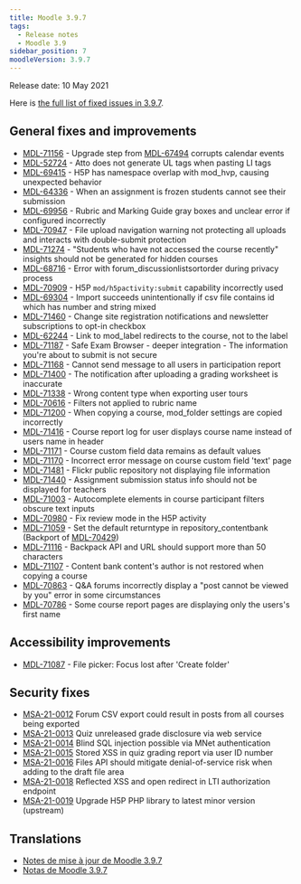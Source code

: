 ```yaml
---
title: Moodle 3.9.7
tags:
  - Release notes
  - Moodle 3.9
sidebar_position: 7
moodleVersion: 3.9.7
---
```

Release date: 10 May 2021

Here is [the full list of fixed issues in 3.9.7](https://tracker.moodle.org/secure/IssueNavigator!executeAdvanced.jspa?jqlQuery=project+%3D+mdl+AND+resolution+%3D+fixed+AND+fixVersion+in+%28%223.9.7%22%29+ORDER+BY+priority+DESC&runQuery=true&clear=true).

## General fixes and improvements

- [MDL-71156](https://tracker.moodle.org/browse/MDL-71156) - Upgrade step from [MDL-67494](https://tracker.moodle.org/browse/MDL-67494) corrupts calendar events
- [MDL-52724](https://tracker.moodle.org/browse/MDL-52724) - Atto does not generate UL tags when pasting LI tags
- [MDL-69415](https://tracker.moodle.org/browse/MDL-69415) - H5P has namespace overlap with mod_hvp, causing unexpected behavior
- [MDL-64336](https://tracker.moodle.org/browse/MDL-64336) - When an assignment is frozen students cannot see their submission
- [MDL-69956](https://tracker.moodle.org/browse/MDL-69956) - Rubric and Marking Guide gray boxes and unclear error if configured incorrectly
- [MDL-70947](https://tracker.moodle.org/browse/MDL-70947) - File upload navigation warning not protecting all uploads and interacts with double-submit protection
- [MDL-71274](https://tracker.moodle.org/browse/MDL-71274) - "Students who have not accessed the course recently" insights should not be generated for hidden courses
- [MDL-68716](https://tracker.moodle.org/browse/MDL-68716) - Error with forum_discussionlistsortorder during privacy process
- [MDL-70909](https://tracker.moodle.org/browse/MDL-70909) - H5P `mod/h5pactivity:submit` capability incorrectly used
- [MDL-69304](https://tracker.moodle.org/browse/MDL-69304) - Import succeeds unintentionally if csv file contains id which has number and string mixed
- [MDL-71460](https://tracker.moodle.org/browse/MDL-71460) - Change site registration notifications and newsletter subscriptions to opt-in checkbox
- [MDL-62244](https://tracker.moodle.org/browse/MDL-62244) - Link to mod_label redirects to the course, not to the label
- [MDL-71187](https://tracker.moodle.org/browse/MDL-71187) - Safe Exam Browser - deeper integration - The information you're about to submit is not secure
- [MDL-71168](https://tracker.moodle.org/browse/MDL-71168) - Cannot send message to all users in participation report
- [MDL-71400](https://tracker.moodle.org/browse/MDL-71400) - The notification after uploading a grading worksheet is inaccurate
- [MDL-71338](https://tracker.moodle.org/browse/MDL-71338) - Wrong content type when exporting user tours
- [MDL-70616](https://tracker.moodle.org/browse/MDL-70616) - Filters not applied to rubric name
- [MDL-71200](https://tracker.moodle.org/browse/MDL-71200) - When copying a course, mod_folder settings are copied incorrectly
- [MDL-71416](https://tracker.moodle.org/browse/MDL-71416) - Course report log for user displays course name instead of users name in header
- [MDL-71171](https://tracker.moodle.org/browse/MDL-71171) - Course custom field data remains as default values
- [MDL-71170](https://tracker.moodle.org/browse/MDL-71170) - Incorrect error message on course custom field 'text' page
- [MDL-71481](https://tracker.moodle.org/browse/MDL-71481) - Flickr public repository not displaying file information
- [MDL-71440](https://tracker.moodle.org/browse/MDL-71440) - Assignment submission status info should not be displayed for teachers
- [MDL-71003](https://tracker.moodle.org/browse/MDL-71003) - Autocomplete elements in course participant filters obscure text inputs
- [MDL-70980](https://tracker.moodle.org/browse/MDL-70980) - Fix review mode in the H5P activity
- [MDL-71059](https://tracker.moodle.org/browse/MDL-71059) - Set the default returntype in repository_contentbank (Backport of [MDL-70429](https://tracker.moodle.org/browse/MDL-70429))
- [MDL-71116](https://tracker.moodle.org/browse/MDL-71116) - Backpack API and URL should support more than 50 characters
- [MDL-71107](https://tracker.moodle.org/browse/MDL-71107) - Content bank content's author is not restored when copying a course
- [MDL-70863](https://tracker.moodle.org/browse/MDL-70863) - Q&A forums incorrectly display a "post cannot be viewed by you" error in some circumstances
- [MDL-70786](https://tracker.moodle.org/browse/MDL-70786) - Some course report pages are displaying only the users's first name

## Accessibility improvements

- [MDL-71087](https://tracker.moodle.org/browse/MDL-71087) - File picker: Focus lost after 'Create folder'

## Security fixes

- [MSA-21-0012](https://moodle.org/mod/forum/discuss.php?d=422305) Forum CSV export could result in posts from all courses being exported
- [MSA-21-0013](https://moodle.org/mod/forum/discuss.php?d=422307) Quiz unreleased grade disclosure via web service
- [MSA-21-0014](https://moodle.org/mod/forum/discuss.php?d=422308) Blind SQL injection possible via MNet authentication
- [MSA-21-0015](https://moodle.org/mod/forum/discuss.php?d=422309) Stored XSS in quiz grading report via user ID number
- [MSA-21-0016](https://moodle.org/mod/forum/discuss.php?d=422310) Files API should mitigate denial-of-service risk when adding to the draft file area
- [MSA-21-0018](https://moodle.org/mod/forum/discuss.php?d=422314) Reflected XSS and open redirect in LTI authorization endpoint
- [MSA-21-0019](https://moodle.org/mod/forum/discuss.php?d=422315) Upgrade H5P PHP library to latest minor version (upstream)

## Translations

- [Notes de mise à jour de Moodle 3.9.7](https://docs.moodle.org/fr/Notes_de_mise_à_jour_de_Moodle_3.9.7)
- [Notas de Moodle 3.9.7](https://docs.moodle.org/es/Notas_de_Moodle_3.9.7)

